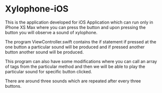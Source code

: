 # Xylophone-iOS

This is the application developed for iOS Application which can run only in iPhone XS Max where you can press the button and upon pressing the button you will observe a sound of xylophone.

The program ViewController.swift contains the if statement if pressed at the one button a particular sound will be produced and if pressed another button another sound will be produced. 
 
This program can also have some modifications where you can call an array of tags from the particular method and then we will be able to play the particular sound for specific button clicked.

There are around three sounds which are repeated after every three buttons.
